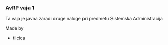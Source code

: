 ### AvRP vaja 1
Ta vaja je javna zaradi druge naloge pri predmetu Sistemska Administracija

Made by
- tilcica